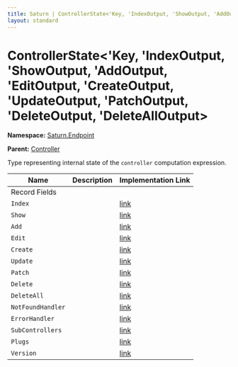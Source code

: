 ```yaml
---
title: Saturn | ControllerState<'Key, 'IndexOutput, 'ShowOutput, 'AddOutput, 'EditOutput, 'CreateOutput, 'UpdateOutput, 'PatchOutput, 'DeleteOutput, 'DeleteAllOutput>
layout: standard
---
```


# ControllerState<'Key, 'IndexOutput, 'ShowOutput, 'AddOutput, 'EditOutput, 'CreateOutput, 'UpdateOutput, 'PatchOutput, 'DeleteOutput, 'DeleteAllOutput>

**Namespace:** [Saturn.Endpoint](./saturn.endpoint.html)

**Parent:** [Controller](./saturn-endpoint-controller.html)

Type representing internal state of the `controller` computation expression.

| Name              | Description | Implementation Link                                                                                   |
|-------------------|-------------|-------------------------------------------------------------------------------------------------------|
| Record Fields     |             |                                                                                                       |
| `Index`           |             | [link](https://github.com/SaturnFramework/Saturn/tree/master/src/Saturn/ControllerEndpoint.fs#L41-41) |
| `Show`            |             | [link](https://github.com/SaturnFramework/Saturn/tree/master/src/Saturn/ControllerEndpoint.fs#L42-42) |
| `Add`             |             | [link](https://github.com/SaturnFramework/Saturn/tree/master/src/Saturn/ControllerEndpoint.fs#L43-43) |
| `Edit`            |             | [link](https://github.com/SaturnFramework/Saturn/tree/master/src/Saturn/ControllerEndpoint.fs#L44-44) |
| `Create`          |             | [link](https://github.com/SaturnFramework/Saturn/tree/master/src/Saturn/ControllerEndpoint.fs#L45-45) |
| `Update`          |             | [link](https://github.com/SaturnFramework/Saturn/tree/master/src/Saturn/ControllerEndpoint.fs#L46-46) |
| `Patch`           |             | [link](https://github.com/SaturnFramework/Saturn/tree/master/src/Saturn/ControllerEndpoint.fs#L47-47) |
| `Delete`          |             | [link](https://github.com/SaturnFramework/Saturn/tree/master/src/Saturn/ControllerEndpoint.fs#L48-48) |
| `DeleteAll`       |             | [link](https://github.com/SaturnFramework/Saturn/tree/master/src/Saturn/ControllerEndpoint.fs#L49-49) |
| `NotFoundHandler` |             | [link](https://github.com/SaturnFramework/Saturn/tree/master/src/Saturn/ControllerEndpoint.fs#L51-51) |
| `ErrorHandler`    |             | [link](https://github.com/SaturnFramework/Saturn/tree/master/src/Saturn/ControllerEndpoint.fs#L52-52) |
| `SubControllers`  |             | [link](https://github.com/SaturnFramework/Saturn/tree/master/src/Saturn/ControllerEndpoint.fs#L53-53) |
| `Plugs`           |             | [link](https://github.com/SaturnFramework/Saturn/tree/master/src/Saturn/ControllerEndpoint.fs#L54-54) |
| `Version`         |             | [link](https://github.com/SaturnFramework/Saturn/tree/master/src/Saturn/ControllerEndpoint.fs#L55-55) |
